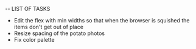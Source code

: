 -- LIST OF TASKS
- Edit the flex with min widths so that when the browser is squished the items don't get out of place
- Resize spacing of the potato photos
- Fix color palette